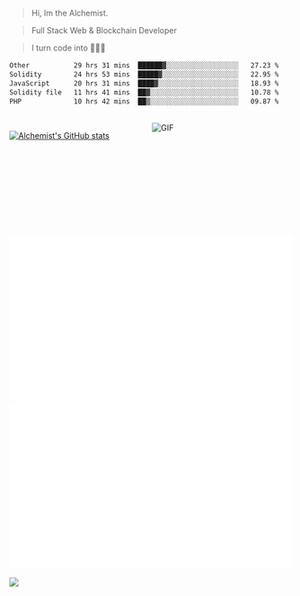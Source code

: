 > Hi, Im the Alchemist.

> Full Stack Web & Blockchain Developer

> I turn code into 💎💎💎

<!--START_SECTION:waka-->
```text
Other           29 hrs 31 mins  ██████▓░░░░░░░░░░░░░░░░░░   27.23 % 
Solidity        24 hrs 53 mins  █████▓░░░░░░░░░░░░░░░░░░░   22.95 % 
JavaScript      20 hrs 31 mins  ████▓░░░░░░░░░░░░░░░░░░░░   18.93 % 
Solidity file   11 hrs 41 mins  ██▓░░░░░░░░░░░░░░░░░░░░░░   10.78 % 
PHP             10 hrs 42 mins  ██▒░░░░░░░░░░░░░░░░░░░░░░   09.87 % 
```
<!--END_SECTION:waka-->


<br />

<img align="right" alt="GIF" src="https://user-images.githubusercontent.com/5355808/139111924-210cc6fa-9fb1-4dac-929d-6324a5836a92.gif" width="250" height="200" />

[![Alchemist's GitHub stats](https://github-readme-stats.vercel.app/api?username=DrMaxis&show_icons=true&theme=outrun&count_private=true)](#)

![](https://raw.githubusercontent.com/DrMaxis/github-stats-transparent/output/generated/overview.svg)
![](https://raw.githubusercontent.com/DrMaxis/github-stats-transparent/output/generated/languages.svg)

 
<a href="https://count.getloli.com/"><img src="https://count.getloli.com/get/@:maxis-the-alchemist?theme=rule34"></a>
<!-- https://count.getloli.com/get/@alchemist?theme=rule34 -->
<br>



